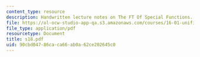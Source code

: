```yaml
---
content_type: resource
description: Handwritten lecture notes on The FT Of Special Functions.
file: https://ol-ocw-studio-app-qa.s3.amazonaws.com/courses/16-01-unified-engineering-i-ii-iii-iv-fall-2005-spring-2006/90cbd04786caca66ab0a62ce202645c0_s18.pdf
file_type: application/pdf
resourcetype: Document
title: s18.pdf
uid: 90cbd047-86ca-ca66-ab0a-62ce202645c0
---
```

